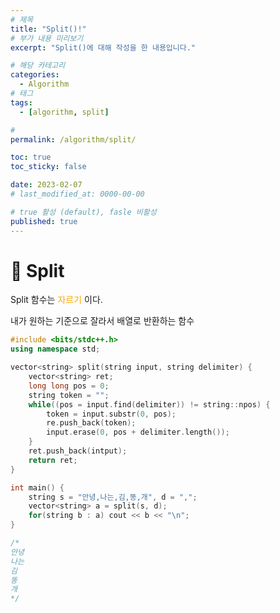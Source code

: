 ```yaml
---
# 제목
title: "Split()!"
# 부가 내용 미리보기
excerpt: "Split()에 대해 작성을 한 내용입니다."

# 해당 카테고리
categories:
  - Algorithm
# 태그 
tags:
  - [algorithm, split]

# 
permalink: /algorithm/split/

toc: true
toc_sticky: false

date: 2023-02-07
# last_modified_at: 0000-00-00

# true 활성 (default), fasle 비활성 
published: true
---
```


# 🦥 Split

Split 함수는 <span style="color:orange">자르기</span> 이다.

내가 원하는 기준으로 잘라서 배열로 반환하는 함수 

``` cpp
#include <bits/stdc++.h>
using namespace std;

vector<string> split(string input, string delimiter) {
	vector<string> ret;
    long long pos = 0;
    string token = "";
    while((pos = input.find(delimiter)) != string::npos) {
    	token = input.substr(0, pos);
        re.push_back(token);
        input.erase(0, pos + delimiter.length());
    }
    ret.push_back(intput);
    return ret;
}

int main() {
	string s = "안녕,나는,김,똥,개", d = ",";
    vector<string> a = split(s, d);
    for(string b : a) cout << b << "\n";
}
```

``` cpp
/*
안녕
나는
김
똥
개
*/
```